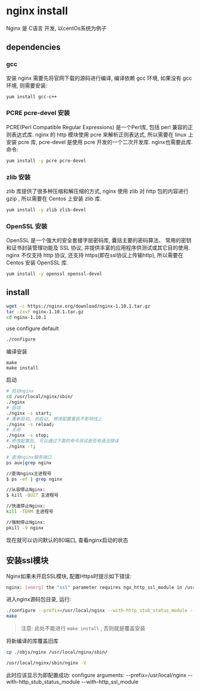 # nginx install

Nginx 是 C语言 开发, 以centOs系统为例子

## dependencies

### gcc

安装 nginx 需要先将官网下载的源码进行编译, 编译依赖 gcc 环境, 如果没有 gcc 环境, 则需要安装: 

```bash
yum install gcc-c++
```

### PCRE pcre-devel 安装

PCRE(Perl Compatible Regular Expressions) 是一个Perl库, 包括 perl 兼容的正则表达式库. nginx 的 http 模块使用 pcre 来解析正则表达式, 所以需要在 linux 上安装 pcre 库, pcre-devel 是使用 pcre 开发的一个二次开发库. nginx也需要此库. 命令: 

```bash
yum install -y pcre pcre-devel
```

### zlib 安装

zlib 库提供了很多种压缩和解压缩的方式, nginx 使用 zlib 对 http 包的内容进行 gzip , 所以需要在 Centos 上安装 zlib 库. 

```bash
yum install -y zlib zlib-devel
```

### OpenSSL 安装

OpenSSL 是一个强大的安全套接字层密码库, 囊括主要的密码算法、 常用的密钥和证书封装管理功能及 SSL 协议, 并提供丰富的应用程序供测试或其它目的使用. 
nginx 不仅支持 http 协议, 还支持 https(即在ssl协议上传输http), 所以需要在 Centos 安装 OpenSSL 库. 

```bash
yum install -y openssl openssl-devel
```

## install

```bash
wget -c https://nginx.org/download/nginx-1.10.1.tar.gz
tar -zxvf nginx-1.10.1.tar.gz
cd nginx-1.10.1
```

use configure default 

```bash
./configure
```

编译安装

```
make
make install
```

启动

```bash 
# 启动nginx
cd /usr/local/nginx/sbin/
./nginx 
# 启动
./nginx -s start; 
# 重新启动, 热启动, 修改配置重启不影响线上
./nginx -s reload; 
# 关闭
./nginx -s stop; 
# 修改配置后, 可以通过下面的命令测试是否有语法错误
./nginx -t; 

# 查询nginx服务端口
ps aux|grep nginx

//查询nginx主进程号
$ ps -ef | grep nginx

//从容停止Nginx: 
$ kill -QUIT 主进程号

//快速停止Nginx: 
kill -TERM 主进程号

//强制停止Nginx: 
pkill -9 nginx
```

现在就可以访问默认的80端口, 查看nginx启动的状态

## 安装ssl模块

Nginx如果未开启SSL模块, 配置Https时提示如下错误:

```bash
nginx: [emerg] the "ssl" parameter requires ngx_http_ssl_module in /usr/local/nginx/conf/nginx.conf
```

进入nginx源码包目录, 运行:

```bash
./configure --prefix=/usr/local/nginx --with-http_stub_status_module --with-http_ssl_module
make
```

> 注意: 此处不能进行 `make install` , 否则就是覆盖安装

将新编译的库覆盖旧库

```bash
cp ./objs/nginx /usr/local/nginx/sbin/
```

``` bash
/usr/local/nginx/sbin/nginx -V
```

此时应该显示为即配置成功: 
configure arguments: --prefix=/usr/local/nginx --with-http_stub_status_module --with-http_ssl_module


